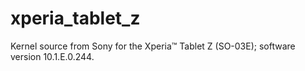xperia_tablet_z
===============

Kernel source from Sony for the Xperia™ Tablet Z (SO-03E); software version 10.1.E.0.244.